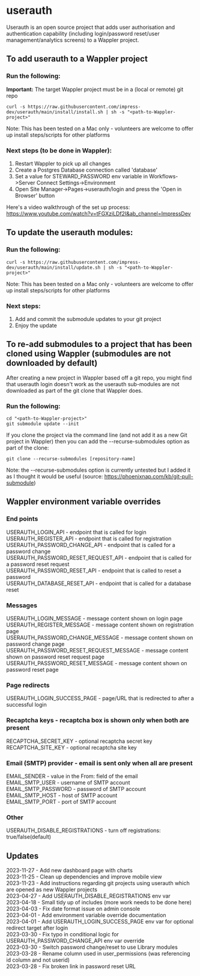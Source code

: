 # userauth

Userauth is an open source project that adds user authorisation and authentication capability (including login/password reset/user management/analytics screens) to a Wappler project.

## To add userauth to a Wappler project

### Run the following:

**Important:** The target Wappler project must be in a (local or remote) git repo

```
curl -s https://raw.githubusercontent.com/impress-dev/userauth/main/install/install.sh | sh -s "<path-to-Wappler-project>"
```
Note: This has been tested on a Mac only - volunteers are welcome to offer up install steps/scripts for other platforms

### Next steps (to be done in Wappler):
1. Restart Wappler to pick up all changes
2. Create a Postgres Database connection called 'database'
3. Set a value for STEWARD_PASSWORD env variable in Workflows->Server Connect Settings->Environment
4. Open Site Manager->Pages->userauth/login and press the 'Open in Browser' button

Here's a video walkthrough of the set up process:  
https://www.youtube.com/watch?v=tFGXziLDf2I&ab_channel=ImpressDev

## To update the userauth modules:

### Run the following:

```
curl -s https://raw.githubusercontent.com/impress-dev/userauth/main/install/update.sh | sh -s "<path-to-Wappler-project>"
```
Note: This has been tested on a Mac only - volunteers are welcome to offer up install steps/scripts for other platforms

### Next steps:
1. Add and commit the submodule updates to your git project
2. Enjoy the update

## To re-add submodules to a project that has been cloned using Wappler (submodules are not downloaded by default)

After creating a new project in Wappler based off a git repo, you might find that userauth login doesn't work as the userauth sub-modules are not downloaded as part of the git clone that Wappler does.

### Run the following:

```
cd "<path-to-Wappler-project>"
git submodule update --init
```

If you clone the project via the command line (and not add it as a new Git project in Wappler) then you can add the --recurse-submodules option as part of the clone:

```
git clone --recurse-submodules [repository-name]
```

Note: the --recurse-submodules option is currently untested but I added it as I thought it would be useful (source: https://phoenixnap.com/kb/git-pull-submodule)

## Wappler environment variable overrides

### End points
USERAUTH_LOGIN_API - endpoint that is called for login  
USERAUTH_REGISTER_API - endpoint that is called for registration  
USERAUTH_PASSWORD_CHANGE_API - endpoint that is called for a password change  
USERAUTH_PASSWORD_RESET_REQUEST_API - endpoint that is called for a password reset request  
USERAUTH_PASSWORD_RESET_API - endpoint that is called to reset a password  
USERAUTH_DATABASE_RESET_API - endpoint that is called for a database reset 

### Messages
USERAUTH_LOGIN_MESSAGE - message content shown on login page  
USERAUTH_REGISTER_MESSAGE - message content shown on registration page  
USERAUTH_PASSWORD_CHANGE_MESSAGE - message content shown on password change page  
USERAUTH_PASSWORD_RESET_REQUEST_MESSAGE - message content shown on password reset request page  
USERAUTH_PASSWORD_RESET_MESSAGE - message content shown on password reset page  

### Page redirects
USERAUTH_LOGIN_SUCCESS_PAGE - page/URL that is redirected to after a successful login  

### Recaptcha keys - recaptcha box is shown only when both are present
RECAPTCHA_SECRET_KEY - optional recaptcha secret key  
RECAPTCHA_SITE_KEY - optional recaptcha site key
  
### Email (SMTP) provider - email is sent only when all are present
EMAIL_SENDER - value in the From: field of the email  
EMAIL_SMTP_USER - username of SMTP account  
EMAIL_SMTP_PASSWORD - password of SMTP account  
EMAIL_SMTP_HOST - host of SMTP account  
EMAIL_SMTP_PORT - port of SMTP account

### Other
USERAUTH_DISABLE_REGISTRATIONS - turn off registrations: true/false(default)

## Updates
2023-11-27 - Add new dashboard page with charts  
2023-11-25 - Clean up dependencies and improve mobile view  
2023-11-23 - Add instructions regarding git projects using userauth which are opened as new Wappler projects  
2023-04-27 - Add USERAUTH_DISABLE_REGISTRATIONS env var  
2023-04-18 - Small tidy up of includes (more work needs to be done here)  
2023-04-03 - Fix date format issue on admin console  
2023-04-01 - Add environment variable override documentation  
2023-04-01 - Add USERAUTH_LOGIN_SUCCESS_PAGE env var for optional redirect target after login  
2023-03-30 - Fix typo in conditional logic for USERAUTH_PASSWORD_CHANGE_API env var override  
2023-03-30 - Switch password change/reset to use Library modules  
2023-03-28 - Rename column used in user_permissions (was referencing id column and not userid)  
2023-03-28 - Fix broken link in password reset URL

